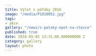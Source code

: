```yaml
---
title: Výlet s páťáky 2016
image: "/media/P1010052.jpg"
tags:
- akce
gallery: "/news/s-pataky-opet-na-stezce"
published: true
date: 2016-05-02 13:31:08.000000000 Z
category: gallery
layout: photo
---
```

